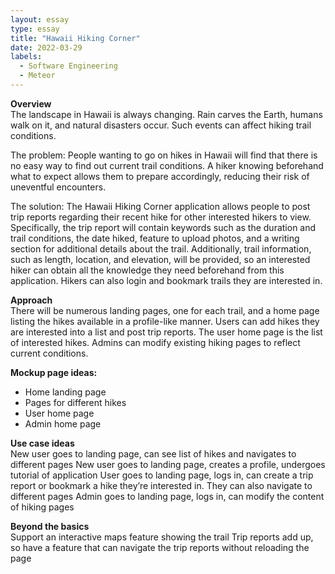 ```yaml
---
layout: essay
type: essay
title: "Hawaii Hiking Corner"
date: 2022-03-29
labels:
  - Software Engineering
  - Meteor
---
```


**Overview** \
The landscape in Hawaii is always changing. Rain carves the Earth, humans walk on it, and natural disasters occur. Such events can affect hiking trail conditions.

The problem: People wanting to go on hikes in Hawaii will find that there is no easy way to find out current trail conditions. A hiker knowing beforehand what to expect allows them to prepare accordingly, reducing their risk of uneventful encounters.

The solution: The Hawaii Hiking Corner application allows people to post trip reports regarding their recent hike for other interested hikers to view. Specifically, the trip report will contain keywords such as the duration and trail conditions, the date hiked, feature to upload photos, and a writing section for additional details about the trail. Additionally, trail information, such as length, location, and elevation, will be provided, so an interested hiker can obtain all the knowledge they need beforehand from this application. Hikers can also login and bookmark trails they are interested in.

**Approach** \
There will be numerous landing pages, one for each trail, and a home page listing the hikes available in a profile-like manner. 
Users can add hikes they are interested into a list and post trip reports. The user home page is the list of interested hikes.
Admins can modify existing hiking pages to reflect current conditions.

**Mockup page ideas:**
- Home landing page
- Pages for different hikes
- User home page
- Admin home page

**Use case ideas** \
New user goes to landing page, can see list of hikes and navigates to different pages
New user goes to landing page, creates a profile, undergoes tutorial of application
User goes to landing page, logs in, can create a trip report or bookmark a hike they’re interested in. They can also navigate to different pages
Admin goes to landing page, logs in, can modify the content of hiking pages

**Beyond the basics** \
Support an interactive maps feature showing the trail
Trip reports add up, so have a feature that can navigate the trip reports without reloading the page
